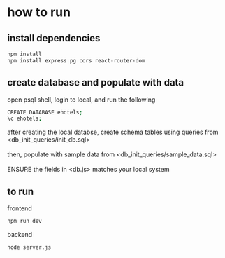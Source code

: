 # how to run
## install dependencies
```bash
npm install
npm install express pg cors react-router-dom
```

## create database and populate with data
open psql shell, login to local, and run the following
```bash
CREATE DATABASE ehotels;
\c ehotels;
```
after creating the local databse, create schema tables using queries from <db_init_queries/init_db.sql><br><br>
then, populate with sample data from <db_init_queries/sample_data.sql><br><br>
ENSURE the fields in <db.js> matches your local system 

## to run
frontend
```bash
npm run dev
```
backend
```bash
node server.js
```

